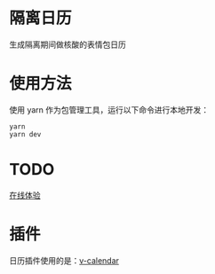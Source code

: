 # 隔离日历

生成隔离期间做核酸的表情包日历

# 使用方法
使用 yarn 作为包管理工具，运行以下命令进行本地开发：
```shell
yarn
yarn dev
```

# TODO
[在线体验]()

# 插件
日历插件使用的是：[v-calendar](https://github.com/nathanreyes/v-calendar)
